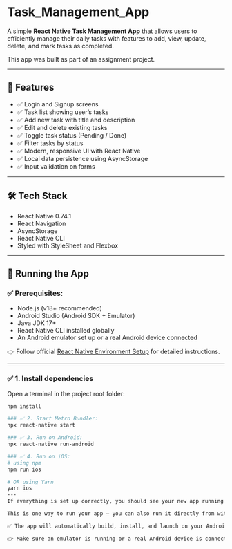 ﻿# Task_Management_App

A simple **React Native Task Management App** that allows users to efficiently manage their daily tasks with features to add, view, update, delete, and mark tasks as completed.

This app was built as part of an assignment project.

---

## 🚀 Features

- ✅ Login and Signup screens
- ✅ Task list showing user’s tasks
- ✅ Add new task with title and description
- ✅ Edit and delete existing tasks
- ✅ Toggle task status (Pending / Done)
- ✅ Filter tasks by status
- ✅ Modern, responsive UI with React Native
- ✅ Local data persistence using AsyncStorage
- ✅ Input validation on forms

---

## 🛠️ Tech Stack

- React Native 0.74.1
- React Navigation
- AsyncStorage
- React Native CLI
- Styled with StyleSheet and Flexbox

---

## 📱 Running the App

### ✅ Prerequisites:

- Node.js (v18+ recommended)
- Android Studio (Android SDK + Emulator)
- Java JDK 17+
- React Native CLI installed globally
- An Android emulator set up or a real Android device connected

👉 Follow official [React Native Environment Setup](https://reactnative.dev/docs/environment-setup) for detailed instructions.

---

### ✅ 1. Install dependencies

Open a terminal in the project root folder:

```bash
npm install

### ✅ 2. Start Metro Bundler:
npx react-native start

### ✅ 3. Run on Android:
npx react-native run-android

### ✅ 4. Run on iOS:
# using npm
npm run ios

# OR using Yarn
yarn ios
---
If everything is set up correctly, you should see your new app running in your Android Emulator or iOS Simulator shortly provided you have set up your emulator/simulator correctly.

This is one way to run your app — you can also run it directly from within Android Studio and Xcode respectively.

✅ The app will automatically build, install, and launch on your Android emulator or connected device.

👉 Make sure an emulator is running or a real Android device is connected with USB debugging enabled.


